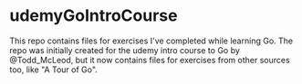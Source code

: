 # udemyGoIntroCourse
This repo contains files for exercises I've completed while learning Go.  The repo was initially created for the udemy intro course to Go by @Todd_McLeod, but it now contains files for exercises from other sources too, like "A Tour of Go".
